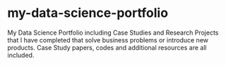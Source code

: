 # my-data-science-portfolio
My Data Science Portfolio including Case Studies and Research Projects that I have completed that solve business problems or introduce new products. Case Study papers, codes and additional resources are all included.
